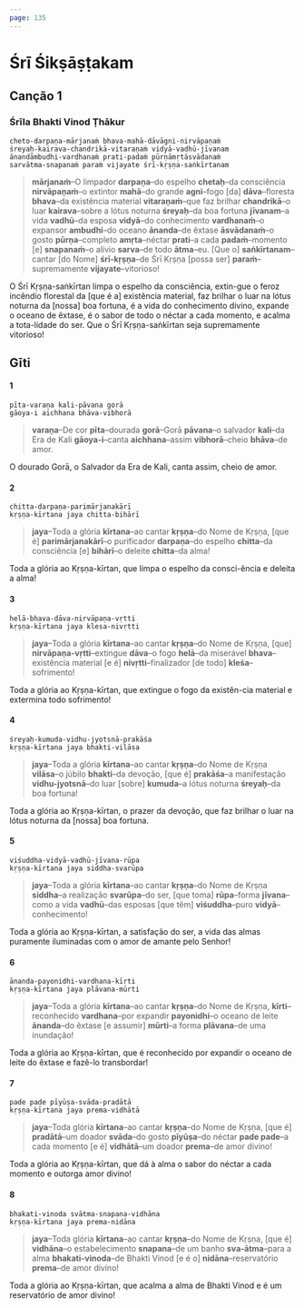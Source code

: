 ```yaml
---
page: 135
---
```


# Śrī Śikṣāṣṭakam

## Canção 1

### Śrīla Bhakti Vinod Ṭhākur

    cheto-darpaṇa-mārjanaṁ bhava-mahā-dāvāgni-nirvāpaṇaṁ
    śreyaḥ-kairava-chandrikā-vitaraṇaṁ vidyā-vadhū-jīvanam
    ānandāmbudhi-vardhanaṁ prati-padaṁ pūrṇāmṛtāsvādanaṁ
    sarvātma-snapanaṁ paraṁ vijayate śrī-kṛṣṇa-saṅkīrtanam

> **mārjanaṁ**–O limpador **darpaṇa**–do espelho **chetaḥ**–da consciência **nirvāpaṇaṁ**–o extintor **mahā**–do grande **agni**–fogo [da] **dāva**–floresta **bhava**–da existência material **vitaraṇaṁ**–que faz brilhar **chandrikā**–o luar **kairava**–sobre a lótus noturna **śreyaḥ**–da boa fortuna **jīvanam**–a vida **vadhū**–da esposa **vidyā**–do conhecimento **vardhanaṁ**–o expansor **ambudhi**–do oceano **ānanda**–de êxtase **āsvādanaṁ**–o gosto **pūrṇa**–completo **amṛta**–néctar **prati**–a cada **padaṁ**–momento [e] **snapanaṁ**–o alívio **sarva**–de todo **ātma**–eu. [Que o] **saṅkīrtanam**–cantar [do Nome] **śrī-kṛṣṇa**–de Śrī Kṛṣṇa [possa ser] **paraṁ**–supremamente **vijayate**–vitorioso!

O Śrī Kṛṣṇa-saṅkīrtan limpa o espelho da consciência, extin-gue o feroz incêndio florestal da [que é a] existência material, faz brilhar o luar na lótus noturna da [nossa] boa fortuna, é a vida do conhecimento divino, expande o oceano de êxtase, é o sabor de todo o néctar a cada momento, e acalma a tota-lidade do ser. Que o Śrī Kṛṣṇa-saṅkīrtan seja supremamente vitorioso!

## Gīti

#### 1

    pīta-varaṇa kali-pāvana gorā
    gāoya-i aichhana bhāva-vibhorā

> **varaṇa**–De cor **pīta**–dourada **gorā**–Gorā **pāvana**–o salvador **kali**–da Era de Kali **gāoya-i**–canta **aichhana**–assim **vibhorā**–cheio **bhāva**–de amor.

O dourado Gorā, o Salvador da Era de Kali, canta assim, cheio de amor.

#### 2

    chitta-darpaṇa-parimārjanakārī
    kṛṣṇa-kīrtana jaya chitta-bihārī

> **jaya**–Toda a glória **kīrtana**–ao cantar **kṛṣṇa**–do Nome de Kṛṣṇa, [que é] **parimārjanakārī**–o purificador **darpaṇa**–do espelho **chitta**–da consciência [e] **bihārī**–o deleite **chitta**–da alma!

Toda a glória ao Kṛṣṇa-kīrtan, que limpa o espelho da consci-ência e deleita a alma!

#### 3

    helā-bhava-dāva-nirvāpaṇa-vṛtti
    kṛṣṇa-kīrtana jaya klesa-nivṛtti

> **jaya**–Toda a glória **kīrtana**–ao cantar **kṛṣṇa**–do Nome de Kṛṣṇa, [que] **nirvāpaṇa-vṛtti**–extingue **dāva**–o fogo **helā**–da miserável **bhava**–existência material [e é] **nivṛtti**–finalizador [de todo] **kleśa**–sofrimento!

Toda a glória ao Kṛṣṇa-kīrtan, que extingue o fogo da existên-cia material e extermina todo sofrimento!

#### 4

    śreyaḥ-kumuda-vidhu-jyotsnā-prakāśa
    kṛṣṇa-kīrtana jaya bhakti-vilāsa

> **jaya**–Toda a glória **kīrtana**–ao cantar **kṛṣṇa**–do Nome de Kṛṣṇa **vilāsa**–o júbilo **bhakti**–da devoção, [que é] **prakāśa**–a manifestação **vidhu-jyotsnā**–do luar [sobre] **kumuda**–a lótus noturna **śreyaḥ**–da boa fortuna!

Toda a glória ao Kṛṣṇa-kīrtan, o prazer da devoção, que faz brilhar o luar na lótus noturna da [nossa] boa fortuna.

#### 5

    viśuddha-vidyā-vadhū-jīvana-rūpa
    kṛṣṇa-kīrtana jaya siddha-svarūpa

> **jaya**–Toda a glória **kīrtana**–ao cantar **kṛṣṇa**–do Nome de Kṛṣṇa **siddha**–a realização **svarūpa**–do ser, [que toma] **rūpa**–forma **jīvana**–como a vida **vadhū**–das esposas [que têm] **viśuddha**–puro **vidyā**–conhecimento!

Toda a glória ao Kṛṣṇa-kīrtan, a satisfação do ser, a vida das almas puramente iluminadas com o amor de amante pelo Senhor!

#### 6

    ānanda-payonidhi-vardhana-kīrti
    kṛṣṇa-kīrtana jaya plāvana-mūrti

> **jaya**–Toda a glória **kīrtana**–ao cantar **kṛṣṇa**–do Nome de Kṛṣṇa, **kīrti**–reconhecido **vardhana**–por expandir **payonidhi**–o oceano de leite **ānanda**–do êxtase [e assumir] **mūrti**–a forma **plāvana**–de uma inundação!

Toda a glória ao Kṛṣṇa-kīrtan, que é reconhecido por expandir o oceano de leite do êxtase e fazê-lo transbordar!

#### 7

    pade pade pīyūṣa-svāda-pradātā
    kṛṣṇa-kīrtana jaya prema-vidhātā

> **jaya**–Toda glória **kīrtana**–ao cantar **kṛṣṇa**–do Nome de Kṛṣṇa, [que é] **pradātā**–um doador **svāda**–do gosto **pīyūṣa**–do néctar **pade pade**–a cada momento [e é] **vidhātā**–um doador **prema**–de amor divino!

Toda a glória ao Kṛṣṇa-kīrtan, que dá à alma o sabor do néctar a cada momento e outorga amor divino!

#### 8

    bhakati-vinoda svātma-snapana-vidhāna
    kṛṣṇa-kīrtana jaya prema-nidāna

> **jaya**–Toda glória **kīrtana**–ao cantar **kṛṣṇa**–do Nome de Kṛṣṇa, [que é] **vidhāna**–o estabelecimento **snapana**–de um banho **sva-ātma**–para a alma **bhakati-vinoda**–de Bhakti Vinod [e é o] **nidāna**–reservatório **prema**–de amor divino!

Toda a glória ao Kṛṣṇa-kīrtan, que acalma a alma de Bhakti Vinod e é um reservatório de amor divino!

